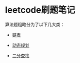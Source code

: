 # leetcode刷题笔记<!-- {docsify-ignore-all} -->

算法题粗略分为了以下几大类：

* [链表](算法/leetcode/listnode/)

* [动态规划](算法/leetcode/dp/)
* [二分查找](算法/leetcode/binsearch/)


